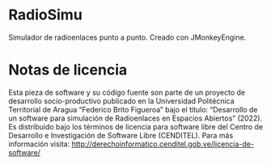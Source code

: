 # RadioSimu
 Simulador de radioenlaces punto a punto. Creado con JMonkeyEngine.

# Notas de licencia
 Esta pieza de software y su código fuente son parte de un proyecto de desarrollo socio-productivo publicado en la Universidad Politécnica Territorial de Aragua “Federico Brito Figueroa” bajo el título: “Desarrollo de un software para simulación de Radioenlaces en Espacios Abiertos” (2022). Es distribuido bajo los términos de licencia para software libre del Centro de Desarrollo e Investigación de Software Libre (CENDITEL). Para más información visita: http://derechoinformatico.cenditel.gob.ve/licencia-de-software/
